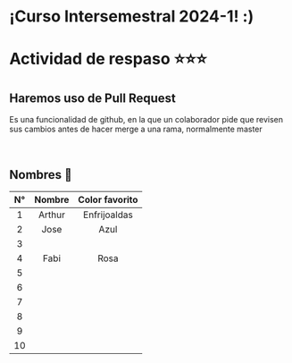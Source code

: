 
# ¡Curso Intersemestral 2024-1! :)

# Actividad de respaso ⭐⭐⭐
## Haremos uso de Pull Request
Es una funcionalidad de github, en la que un colaborador pide que revisen sus cambios antes de hacer merge a una rama, normalmente master

<br>

## Nombres 🌝
|**N°**|**Nombre**|**Color favorito**|
|:----:|:--------:|:-------:|
|1| Arthur | Enfrijoaldas |
|2| Jose   | Azul         |
|3|   |   |
|4|Fabi  |  Rosa |
|5|   |   |
|6|   |   |
|7|   |   |
|8|   |   |
|9|   |   |
|10|  |   |


